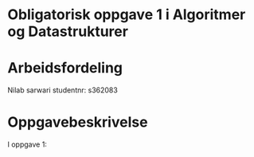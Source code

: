 # Obligatorisk oppgave 1 i Algoritmer og Datastrukturer





# Arbeidsfordeling
Nilab sarwari
studentnr: s362083



# Oppgavebeskrivelse

I oppgave 1:




